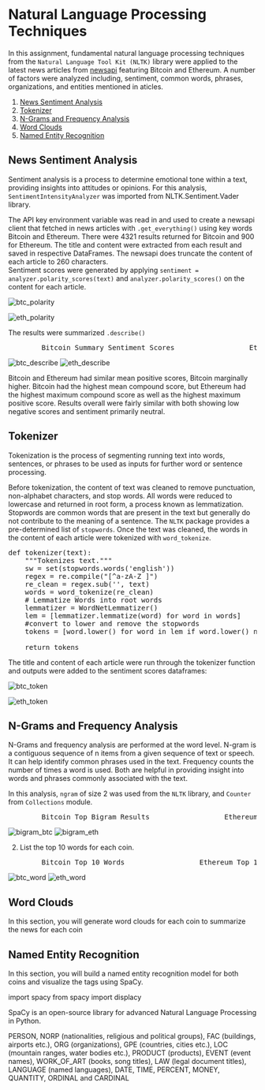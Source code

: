 # Natural Language Processing Techniques

In this assignment, fundamental natural language processing techniques from the `Natural Language Tool Kit (NLTK)` library were applied to the latest news articles from [newsapi](https://newsapi.org/) featuring Bitcoin and Ethereum.  A number of factors were analyzed including, sentiment, common words, phrases, organizations, and entities mentioned in aticles.  

1. [News Sentiment Analysis](#News-Sentiment-Analysis)
1. [Tokenizer](#Tokenizer)
2. [N-Grams and Frequency Analysis](#NGrams-and-Frequency-Analysis)
1. [Word Clouds](#Word-Clouds)
3. [Named Entity Recognition](#Named-Entity-Recognition)


## News Sentiment Analysis

Sentiment analysis is a process to determine emotional tone within a text, providing insights into attitudes or opinions. For this analysis, `SentimentIntensityAnalyzer` was imported from NLTK.Sentiment.Vader library. 

The API key environment variable was read in and used to create a newsapi client that fetched in news articles with `.get_everything()` using key words Bitcoin and Ethereum. There were 4321 results returned for Bitcoin and 900 for Ethereum. The title and content were extracted from each result and saved in respective DataFrames. The newsapi does truncate the content of each article to 260 characters.  
Sentiment scores were generated by applying `sentiment = analyzer.polarity_scores(text)` and `analyzer.polarity_scores()` on the content for each article. 

![btc_polarity](Images/btc_polarity.png) 

![eth_polarity](Images/eth_polarity.png)

The results were summarized `.describe()`

<pre>
        Bitcoin Summary Sentiment Scores                  Ethereum Summary Sentiment Scores
</pre>
![btc_describe](Images/btc_describe.png)   ![eth_describe](Images/eth_describe.png)

Bitcoin and Ethereum had similar mean positive scores, Bitcoin marginally higher. Bitcoin had the highest mean compound score, but Ethereum had the highest maximum compound score as well as the highest maximum positive score. Results overall were fairly similar with both showing low negative scores and sentiment primarily neutral. 


## Tokenizer

Tokenization is the process of segmenting running text into words, sentences, or phrases to be used as inputs for further word or sentence processing. 

Before tokenization, the content of text was cleaned to remove punctuation, non-alphabet characters, and stop words. All words were reduced to lowercase and returned in root form, a process known as lemmatization.  Stopwords are common words that are present in the text but generally do not contribute to the meaning of a sentence. The `NLTK` package provides a pre-determined list of `stopwords`. Once the text was cleaned, the words in the content of each article were tokenized with `word_tokenize`.

<pre>
def tokenizer(text):
    """Tokenizes text."""
    sw = set(stopwords.words('english'))
    regex = re.compile("[^a-zA-Z ]")
    re_clean = regex.sub('', text)
    words = word_tokenize(re_clean)
    # Lemmatize Words into root words
    lemmatizer = WordNetLemmatizer() 
    lem = [lemmatizer.lemmatize(word) for word in words]
    #convert to lower and remove the stopwords 
    tokens = [word.lower() for word in lem if word.lower() not in sw.union(sw_addon)]
           
    return tokens
</pre> 

The title and content of each article were run through the tokenizer function and outputs were added to the sentiment scores dataframes: 

![btc_token](Images/btc_token.png)

![eth_token](Images/eth_token.png)


## N-Grams and Frequency Analysis

N-Grams and frequency analysis are performed at the word level. N-gram is a contiguous sequence of n items from a given sequence of text or speech. It can help identify common phrases used in the text. Frequency counts the number of times a word is used. Both are helpful in providing insight into words and phrases commonly associated with the text.  

In this analysis, `ngram` of size 2 was used from the `NLTK` library, and `Counter` from `Collections` module. 

<pre>
        Bitcoin Top Bigram Results                  Ethereum Top Bigram Results
</pre>

![bigram_btc](Images/bigram_btc.png)            ![bigram_eth](Images/bigram_eth.png)

2. List the top 10 words for each coin. 

<pre>
        Bitcoin Top 10 Words                  Ethereum Top 10 Words
</pre>

![btc_word](Images/btc_word.png)            ![eth_word](Images/eth_word.png)

## Word Clouds

In this section, you will generate word clouds for each coin to summarize the news for each coin


## Named Entity Recognition

In this section, you will build a named entity recognition model for both coins and visualize the tags using SpaCy.

import spacy
from spacy import displacy

SpaCy is an open-source library for advanced Natural Language Processing in Python.

PERSON, NORP (nationalities, religious and political groups), FAC (buildings, airports etc.), ORG (organizations), GPE (countries, cities etc.), LOC (mountain ranges, water bodies etc.), PRODUCT (products), EVENT (event names), WORK_OF_ART (books, song titles), LAW (legal document titles), LANGUAGE (named languages), DATE, TIME, PERCENT, MONEY, QUANTITY, ORDINAL and CARDINAL


